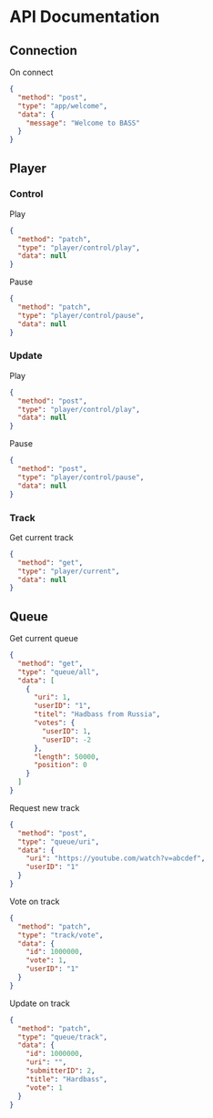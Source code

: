 # API Documentation

## Connection
On connect
```json
{
  "method": "post",
  "type": "app/welcome",
  "data": {
    "message": "Welcome to BASS"
  }
}
```


## Player

### Control
Play
```json
{
  "method": "patch",
  "type": "player/control/play",
  "data": null
}
```

Pause
```json
{
  "method": "patch",
  "type": "player/control/pause",
  "data": null
}
```

### Update
Play
```json
{
  "method": "post",
  "type": "player/control/play",
  "data": null
}
```

Pause
```json
{
  "method": "post",
  "type": "player/control/pause",
  "data": null
}
```

### Track
Get current track
```json
{
  "method": "get",
  "type": "player/current",
  "data": null
}
```

## Queue
Get current queue
```json
{
  "method": "get",
  "type": "queue/all",
  "data": [
    {
      "uri": 1,
      "userID": "1",
      "titel": "Hadbass from Russia",
      "votes": {
        "userID": 1,
        "userID": -2
      },
      "length": 50000,
      "position": 0
    }
  ]
}
```

Request new track
```json
{
  "method": "post",
  "type": "queue/uri",
  "data": {
    "uri": "https://youtube.com/watch?v=abcdef",
    "userID": "1"
  }
}
```

Vote on track
```json
{
  "method": "patch",
  "type": "track/vote",
  "data": {
    "id": 1000000,
    "vote": 1,
    "userID": "1"
  }
}
```

Update on track
```json
{
  "method": "patch",
  "type": "queue/track",
  "data": {
    "id": 1000000,
    "uri": "",
    "submitterID": 2,
    "title": "Hardbass",
    "vote": 1
  }
}
```